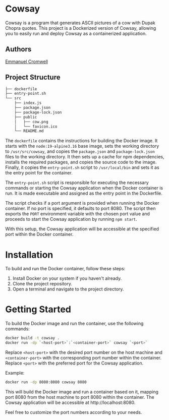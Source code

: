 # Cowsay

Cowsay is a program that generates ASCII pictures of a cow with Dupak Chopra quotes. This project is a Dockerized version of Cowsay, allowing you to easily run and deploy Cowsay as a containerized application.

## Authors

[Emmanuel Cromwell](https://github.com/blacrommie)

## Project Structure

```bash
├── dockerfile
├── entry-point.sh
└── src
    ├── index.js
    ├── package.json
    ├── package-lock.json
    ├── public
    │   ├── cow.png
    │   └── favicon.ico
    └── README.md
```

The `dockerfile` contains the instructions for building the Docker image. It starts with the `node:19-alpine3.16` base image, sets the working directory to `/usr/src/cowsay`, and copies the `package.json` and `package-lock.json` files to the working directory. It then sets up a cache for npm dependencies, installs the required packages, and copies the source code to the image. Finally, it copies the `entry-point.sh` script to `/usr/local/bin` and sets it as the entry point for the container.

The `entry-point.sh` script is responsible for executing the necessary commands or starting the Cowsay application when the Docker container is run. It is made executable and assigned as the entry point in the Dockerfile.

The script checks if a port argument is provided when running the Docker container. If no port is specified, it defaults to port 8080. The script then exports the `PORT` environment variable with the chosen port value and proceeds to start the Cowsay application by running `npm start`.

With this setup, the Cowsay application will be accessible at the specified port within the Docker container.

# Installation

To build and run the Docker container, follow these steps:

1. Install Docker on your system if you haven't already.
2. Clone the project repository.
3. Open a terminal and navigate to the project directory.

# Getting Started

To build the Docker image and run the container, use the following commands:

```bash
docker build -t cowsay .
docker run -dp `<host-port>`:`<container-port>` cowsay `<port>`
```

Replace `<host-port>` with the desired port number on the host machine and `<container-port>` with the corresponding port number within the container. Replace `<port>` with the preferred port for the Cowsay application.

Example:

```bash
docker run -dp 8080:8080 cowsay 8080
```

This will build the Docker image and run a container based on it, mapping port 8080 from the host machine to port 8080 within the container. The Cowsay application will be accessible at http://localhost:8080.

Feel free to customize the port numbers according to your needs.
